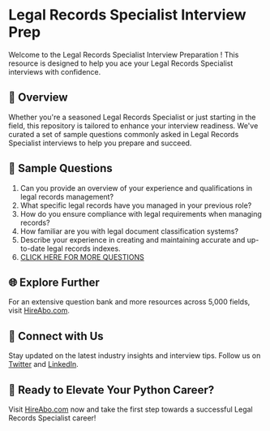 # Legal Records Specialist Interview Prep

Welcome to the Legal Records Specialist Interview Preparation ! This resource is designed to help you ace your Legal Records Specialist interviews with confidence.

## 🚀 Overview

Whether you're a seasoned Legal Records Specialist or just starting in the field, this repository is tailored to enhance your interview readiness. We've curated a set of sample questions commonly asked in Legal Records Specialist interviews to help you prepare and succeed.

## 📝 Sample Questions

1. Can you provide an overview of your experience and qualifications in legal records management?
2. What specific legal records have you managed in your previous role?
3. How do you ensure compliance with legal requirements when managing records?
4. How familiar are you with legal document classification systems?
5. Describe your experience in creating and maintaining accurate and up-to-date legal records indexes.
6. [CLICK HERE FOR MORE QUESTIONS](https://hireabo.com/job/18_3_35/Legal%20Records%20Specialist)

## 🌐 Explore Further

For an extensive question bank and more resources across 5,000 fields, visit [HireAbo.com](https://www.hireabo.com).

## 📱 Connect with Us

Stay updated on the latest industry insights and interview tips. Follow us on [Twitter](https://twitter.com/hireabo) and [LinkedIn](https://www.linkedin.com/in/hire-abo-3609972a8/).

## 🚀 Ready to Elevate Your Python Career?

Visit [HireAbo.com](https://www.hireabo.com) now and take the first step towards a successful Legal Records Specialist career!